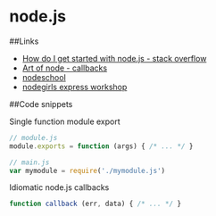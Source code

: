 # node.js

##Links
- [How do I get started with node.js - stack overflow](https://stackoverflow.com/questions/2353818/how-do-i-get-started-with-node-js/9629682#9629682)
- [Art of node - callbacks](https://github.com/maxogden/art-of-node#callbacks)
- [nodeschool](https://nodeschool.io/#workshoppers)
- [nodegirls express workshop](https://github.com/node-girls/express-workshop)

##Code snippets

Single function module export

```javascript
// module.js
module.exports = function (args) { /* ... */ }

// main.js
var mymodule = require('./mymodule.js')
```

Idiomatic node.js callbacks

```javascript
function callback (err, data) { /* ... */ }
```

